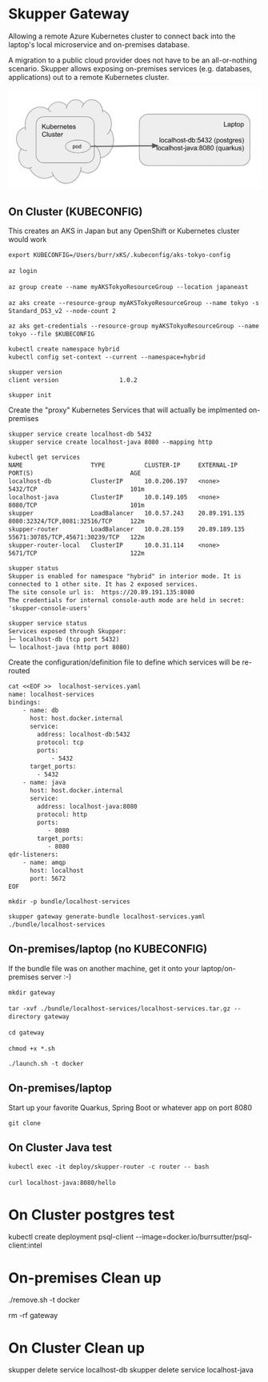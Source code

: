 # Skupper Gateway

Allowing a remote Azure Kubernetes cluster to connect back into the laptop's local microservice and on-premises database.

A migration to a public cloud provider does not have to be an all-or-nothing scenario.  Skupper allows exposing on-premises services (e.g. databases, applications) out to a remote Kubernetes cluster.

![Diagram](images/diagram.png)


## On Cluster (KUBECONFIG)

This creates an AKS in Japan but any OpenShift or Kubernetes cluster would work

```
export KUBECONFIG=/Users/burr/xKS/.kubeconfig/aks-tokyo-config

az login

az group create --name myAKSTokyoResourceGroup --location japaneast

az aks create --resource-group myAKSTokyoResourceGroup --name tokyo -s Standard_DS3_v2 --node-count 2
```

```
az aks get-credentials --resource-group myAKSTokyoResourceGroup --name tokyo --file $KUBECONFIG
```

```
kubectl create namespace hybrid
kubectl config set-context --current --namespace=hybrid

```

```
skupper version
client version                 1.0.2
```


```
skupper init
```

Create the "proxy" Kubernetes Services that will actually be implmented on-premises

```
skupper service create localhost-db 5432
skupper service create localhost-java 8080 --mapping http
```

```
kubectl get services 
NAME                   TYPE           CLUSTER-IP     EXTERNAL-IP     PORT(S)                           AGE
localhost-db           ClusterIP      10.0.206.197   <none>          5432/TCP                          101m
localhost-java         ClusterIP      10.0.149.105   <none>          8080/TCP                          101m
skupper                LoadBalancer   10.0.57.243    20.89.191.135   8080:32324/TCP,8081:32516/TCP     122m
skupper-router         LoadBalancer   10.0.28.159    20.89.189.135   55671:30785/TCP,45671:30239/TCP   122m
skupper-router-local   ClusterIP      10.0.31.114    <none>          5671/TCP                          122m
```

```
skupper status
Skupper is enabled for namespace "hybrid" in interior mode. It is connected to 1 other site. It has 2 exposed services.
The site console url is:  https://20.89.191.135:8080
The credentials for internal console-auth mode are held in secret: 'skupper-console-users'
```

```
skupper service status
Services exposed through Skupper:
├─ localhost-db (tcp port 5432)
╰─ localhost-java (http port 8080)
```

Create the configuration/definition file to define which services will be re-routed

```
cat <<EOF >>  localhost-services.yaml
name: localhost-services 
bindings:
    - name: db 
      host: host.docker.internal 
      service:
        address: localhost-db:5432 
        protocol: tcp 
        ports:
            - 5432 
      target_ports:
        - 5432 
    - name: java
      host: host.docker.internal
      service:
        address: localhost-java:8080
        protocol: http
        ports:
           - 8080
        target_ports:
           - 8080
qdr-listeners:
    - name: amqp
      host: localhost
      port: 5672
EOF
```

```
mkdir -p bundle/localhost-services
```

```
skupper gateway generate-bundle localhost-services.yaml ./bundle/localhost-services
```

## On-premises/laptop (no KUBECONFIG)

If the bundle file was on another machine, get it onto your laptop/on-premises server :-)

```
mkdir gateway

tar -xvf ./bundle/localhost-services/localhost-services.tar.gz --directory gateway

cd gateway

chmod +x *.sh
```

```
./launch.sh -t docker
```

## On-premises/laptop

Start up your favorite Quarkus, Spring Boot or whatever app on port 8080

```
git clone 
```

## On Cluster Java test

```
kubectl exec -it deploy/skupper-router -c router -- bash

curl localhost-java:8080/hello
```

# On Cluster postgres test

kubectl create deployment psql-client --image=docker.io/burrsutter/psql-client:intel

# On-premises Clean up

./remove.sh -t docker

rm -rf gateway

# On Cluster Clean up

skupper delete service localhost-db
skupper delete service localhost-java